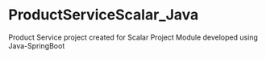 # ProductServiceScalar_Java
Product Service project created for Scalar Project Module developed using Java-SpringBoot
